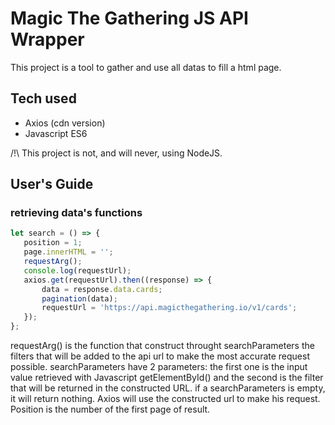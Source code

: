 # Magic The Gathering JS API Wrapper

This project is a tool to gather and use all datas to fill a html page.

## Tech used

* Axios (cdn version)
* Javascript ES6

/!\ This project is not, and will never, using NodeJS.


## User's Guide

### retrieving data's functions
 ```Javascript
 let search = () => {
    position = 1;
    page.innerHTML = '';
    requestArg();
    console.log(requestUrl);
    axios.get(requestUrl).then((response) => {
        data = response.data.cards;
        pagination(data);
        requestUrl = 'https://api.magicthegathering.io/v1/cards';
    });
}; 
```

requestArg() is the function that construct throught searchParameters the filters that will be added to the api url to make the most accurate request possible. searchParameters have 2 parameters: the first one is the input value retrieved with Javascript getElementById() and the second is the filter that will be returned in the constructed URL. if a searchParameters is empty, it will return nothing.
Axios will use the constructed url to make his request. Position is the number of the first page of result.
